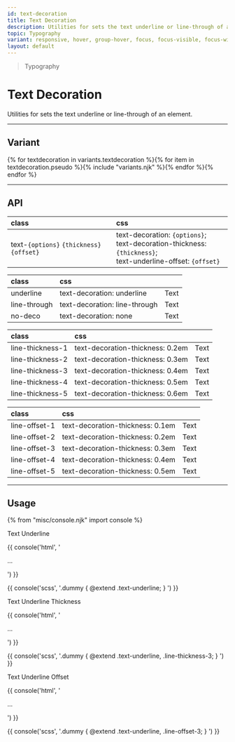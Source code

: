 ```yaml
---
id: text-decoration
title: Text Decoration
description: Utilities for sets the text underline or line-through of an element.
topic: Typography
variant: responsive, hover, group-hover, focus, focus-visible, focus-within
layout: default
---
```


> Typography

# Text Decoration

Utilities for sets the text underline or line-through of an element.

---

## Variant

<div class="flex flex-gap-2 flex-wrap justify-start items-center">{% for textdecoration in variants.textdecoration %}{% for item in textdecoration.pseudo %}{% include "variants.njk" %}{% endfor %}{% endfor %}</div>

---

## API

| <span class="padding-x-3 padding-y-1 text-white bg-shade-granite-5 font-semibold curve-border-md">class</span> | <span class="padding-x-3 padding-y-1 text-white bg-shade-granite-5 font-semibold curve-border-md">css</span> |
|:--|:--|
| text-`{options}` `{thickness}` `{offset}` |  text-decoration: `{options}`; <br> text-decoration-thickness: `{thickness}`; <br> text-underline-offset: `{offset}`|

| <span class="padding-x-3 padding-y-1 text-white bg-shade-granite-5 font-semibold curve-border-md">class</span> | <span class="padding-x-3 padding-y-1 text-white bg-shade-granite-5 font-semibold curve-border-md">css</span> | |
|:--|:--|:-:|
| underline | text-decoration: underline | <div class="text-lg text-underline">Text</div> |
| line-through | text-decoration: line-through | <div class="text-lg text-line-through">Text</div> |
| no-deco | text-decoration: none |  <div class="text-lg text-no-deco">Text</div> |

| <span class="padding-x-3 padding-y-1 text-white bg-shade-granite-5 font-semibold curve-border-md">class</span> | <span class="padding-x-3 padding-y-1 text-white bg-shade-granite-5 font-semibold curve-border-md">css</span> | |
|:--|:--|:-:|
| line-thickness-1 | text-decoration-thickness: 0.2em | <div class="text-underline line-thickness-1">Text</div> |
| line-thickness-2 | text-decoration-thickness: 0.3em | <div class="text-underline line-thickness-2">Text</div> |
| line-thickness-3 | text-decoration-thickness: 0.4em | <div class="text-underline line-thickness-3">Text</div> |
| line-thickness-4 | text-decoration-thickness: 0.5em | <div class="text-underline line-thickness-4">Text</div> |
| line-thickness-5 | text-decoration-thickness: 0.6em | <div class="text-underline line-thickness-5">Text</div> |

| <span class="padding-x-3 padding-y-1 text-white bg-shade-granite-5 font-semibold curve-border-md">class</span> | <span class="padding-x-3 padding-y-1 text-white bg-shade-granite-5 font-semibold curve-border-md">css</span> | |
|:--|:--|:-:|
| line-offset-1 | text-decoration-thickness: 0.1em | <div class="text-underline line-offset-1">Text</div> |
| line-offset-2 | text-decoration-thickness: 0.2em | <div class="text-underline line-offset-2">Text</div> |
| line-offset-3 | text-decoration-thickness: 0.3em | <div class="text-underline line-offset-3">Text</div> |
| line-offset-4 | text-decoration-thickness: 0.4em | <div class="text-underline line-offset-4">Text</div> |
| line-offset-5 | text-decoration-thickness: 0.5em | <div class="text-underline line-offset-5">Text</div> |

---

## Usage

{% from "misc/console.njk" import console %}

<div class="padding-x-4 margin-y-4 margin-x-auto width-full">
  <div class="flex flex-column justify-center items-center">
    <div class="text-xl-4 text-underline">
      Text Underline
    </div>
  </div>
</div>

{{ console('html',
'<div class="text-underline">
    ...
  </div>
') }}

{{ console('scss',
'.dummy {
    @extend
      .text-underline;
}
') }}

<div class="padding-x-4 margin-y-4 margin-x-auto width-full">
  <div class="flex flex-column justify-center items-center">
    <div class="text-xl-4 text-underline line-thickness-3">
      Text Underline Thickness
    </div>
  </div>
</div>

{{ console('html',
'<div class="text-underline line-thickness-3">
    ...
  </div>
') }}

{{ console('scss',
'.dummy {
    @extend
      .text-underline,
      .line-thickness-3;
}
') }}

<div class="padding-x-4 margin-y-4 margin-x-auto width-full">
  <div class="flex flex-column justify-center items-center">
    <div class="text-xl-4 text-underline line-offset-5">
      Text Underline Offset
    </div>
  </div>
</div>

{{ console('html',
'<div class="text-underline line-offset-3">
    ...
  </div>
') }}

{{ console('scss',
'.dummy {
    @extend
      .text-underline,
      .line-offset-3;
}
') }}

